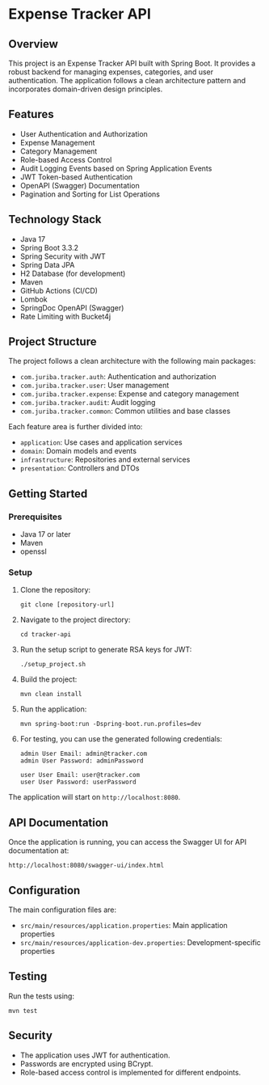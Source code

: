 # Expense Tracker API

## Overview

This project is an Expense Tracker API built with Spring Boot. It provides a robust backend for managing expenses, categories, and user authentication. The application follows a clean architecture pattern and incorporates domain-driven design principles.

## Features

- User Authentication and Authorization
- Expense Management
- Category Management
- Role-based Access Control
- Audit Logging Events based on Spring Application Events
- JWT Token-based Authentication
- OpenAPI (Swagger) Documentation
- Pagination and Sorting for List Operations

## Technology Stack

- Java 17
- Spring Boot 3.3.2
- Spring Security with JWT
- Spring Data JPA
- H2 Database (for development)
- Maven
- GitHub Actions (CI/CD)
- Lombok
- SpringDoc OpenAPI (Swagger)
- Rate Limiting with Bucket4j

## Project Structure

The project follows a clean architecture with the following main packages:

- `com.juriba.tracker.auth`: Authentication and authorization
- `com.juriba.tracker.user`: User management
- `com.juriba.tracker.expense`: Expense and category management
- `com.juriba.tracker.audit`: Audit logging
- `com.juriba.tracker.common`: Common utilities and base classes

Each feature area is further divided into:

- `application`: Use cases and application services
- `domain`: Domain models and events
- `infrastructure`: Repositories and external services
- `presentation`: Controllers and DTOs

## Getting Started

### Prerequisites

- Java 17 or later
- Maven
- openssl

### Setup

1. Clone the repository:
   ```
   git clone [repository-url]
   ```

2. Navigate to the project directory:
   ```
   cd tracker-api
   ```

3. Run the setup script to generate RSA keys for JWT:
   ```
   ./setup_project.sh
   ```

4. Build the project:
   ```
   mvn clean install
   ```

5. Run the application:
   ```
   mvn spring-boot:run -Dspring-boot.run.profiles=dev
   ```
   
6. For testing, you can use the generated following credentials:
   ```
   admin User Email: admin@tracker.com
   admin User Password: adminPassword
   
   user User Email: user@tracker.com
   user User Password: userPassword  
   ```

The application will start on `http://localhost:8080`.

## API Documentation

Once the application is running, you can access the Swagger UI for API documentation at:

```
http://localhost:8080/swagger-ui/index.html
```

## Configuration

The main configuration files are:

- `src/main/resources/application.properties`: Main application properties
- `src/main/resources/application-dev.properties`: Development-specific properties

## Testing

Run the tests using:

```
mvn test
```

## Security

- The application uses JWT for authentication.
- Passwords are encrypted using BCrypt.
- Role-based access control is implemented for different endpoints.

